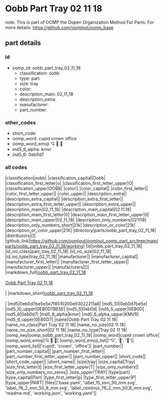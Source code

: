 # Oobb Part Tray 02 11 18  

note: This is part of OOMP the Oopen Organization Method For Parts. For more details: https://github.com/oomlout/oomp_base

##  part details





### id
* oomp_id: oobb_part_tray_02_11_18
  * classification: oobb
  * type: part
  * size: tray
  * color: 
  * description_main: 02_11_18
  * description_extra: 
  * manufacturer: 
  * part_number: 

### other_codes
* short_code: 
* oomp_word: cupid crown office
* oomp_word_emoji :cupid: :crown: :office:
* md5_6_alpha: kmvr
* md5_6: 0eb0d7

### all codes 
|classification|oobb|
|classification_capital|Oobb|
|classification_first_letter|o|
|classification_first_letter_upper|O|
|classification_upper|OOBB|
|color||
|color_capital||
|color_first_letter||
|color_first_letter_upper||
|color_upper||
|description_extra||
|description_extra_capital||
|description_extra_first_letter||
|description_extra_first_letter_upper||
|description_extra_upper||
|description_main|02_11_18|
|description_main_capital|02.11.18|
|description_main_first_letter|0|
|description_main_first_letter_upper|0|
|description_main_upper|02_11_18|
|description_only_numbers|021118|
|description_only_numbers_short|21k|
|description_or_color|21k|
|description_or_color_upper|21K|
|directory|parts/oobb_part_tray_02_11_18|
|distributors|[]|
|github_link|https://github.com/oomlout/oomlout_oomp_part_src/tree/main/parts/oobb_part_tray_02_11_18/working|
|id|oobb_part_tray_02_11_18|
|id_no_class|part_tray_02_11_18|
|id_no_size|02_11_18|
|id_no_type|tray_02_11_18|
|manufacturer||
|manufacturer_capital||
|manufacturer_first_letter||
|manufacturer_first_letter_upper||
|manufacturer_upper||
|manufacturers|[]|
|markdown_full|[oobb_part_tray_02_11_18](https://github.com/oomlout/oomlout_oomp_part_src/tree/main/parts/oobb_part_tray_02_11_18/working)<br>[](https://github.com/oomlout/oomlout_oomp_part_src/tree/main/parts/oobb_part_tray_02_11_18/working)<br>[Oobb Part Tray 02 11 18](https://github.com/oomlout/oomlout_oomp_part_src/tree/main/parts/oobb_part_tray_02_11_18/working)<br><br>|
|markdown_short|[oobb_part_tray_02_11_18](https://github.com/oomlout/oomlout_oomp_part_src/tree/main/parts/oobb_part_tray_02_11_18/working)<br><br>|
|md5|0eb0d7be5e5e7f8510200e93022211a8|
|md5_10|0eb0d7be5e|
|md5_10_upper|0EB0D7BE5E|
|md5_5|0eb0d|
|md5_5_upper|0EB0D|
|md5_6|0eb0d7|
|md5_6_alpha|kmvr|
|md5_6_alpha_upper|KMVR|
|md5_6_upper|0EB0D7|
|name|Oobb Part Tray 02 11 18|
|name_no_class|Part Tray 02 11 18|
|name_no_size|02 11 18|
|name_no_size_short|02 11 18|
|name_no_type|Tray 02 11 18|
|oomp_key|oomp_oobb_part_tray_02_11_18|
|oomp_word|cupid crown office|
|oomp_word_emoji|:cupid: :crown: :office:|
|oomp_word_emoji_list|[':cupid:', ':crown:', ':office:']|
|oomp_word_list|['cupid', 'crown', 'office']|
|part_number||
|part_number_capital||
|part_number_first_letter||
|part_number_first_letter_upper||
|part_number_upper||
|short_code||
|short_code_upper||
|short_name||
|size|tray|
|size_capital|Tray|
|size_first_letter|t|
|size_first_letter_upper|T|
|size_only_numbers||
|size_only_numbers_no_zeros||
|size_upper|TRAY|
|type|part|
|type_capital|Part|
|type_first_letter|p|
|type_first_letter_upper|P|
|type_upper|PART|
|files|['base.yaml', 'label_15_mm_30_mm.svg', 'label_76_2_mm_50_8_mm.svg', 'label_oomlout_76_2_mm_50_8_mm.svg', 'readme.md', 'working.json', 'working.yaml']|
